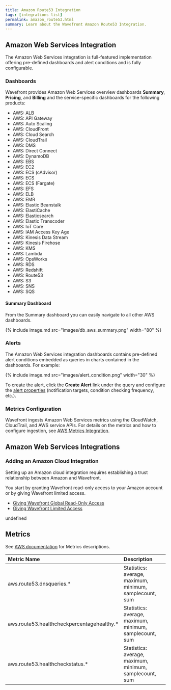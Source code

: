 ```yaml
---
title: Amazon Route53 Integration
tags: [integrations list]
permalink: amazon_route53.html
summary: Learn about the Wavefront Amazon Route53 Integration.
---
```

## Amazon Web Services Integration

The Amazon Web Services integration is full-featured implementation offering pre-defined dashboards and alert conditions and is fully configurable.

### Dashboards

Wavefront provides Amazon Web Services overview dashboards **Summary**, **Pricing**, and **Billing** and the service-specific dashboards for the following products:

- AWS: ALB
- AWS: API Gateway
- AWS: Auto Scaling
- AWS: CloudFront
- AWS: Cloud Search
- AWS: CloudTrail
- AWS: DMS
- AWS: Direct Connect
- AWS: DynamoDB
- AWS: EBS
- AWS: EC2
- AWS: ECS (cAdvisor)
- AWS: ECS
- AWS: ECS (Fargate)
- AWS: EFS
- AWS: ELB
- AWS: EMR
- AWS: Elastic Beanstalk
- AWS: ElastiCache
- AWS: Elasticsearch
- AWS: Elastic Transcoder
- AWS: IoT Core
- AWS: IAM Access Key Age
- AWS: Kinesis Data Stream
- AWS: Kinesis Firehose
- AWS: KMS
- AWS: Lambda
- AWS: OpsWorks
- AWS: RDS
- AWS: Redshift
- AWS: Route53
- AWS: S3
- AWS: SNS
- AWS: SQS

#### Summary Dashboard

<p>From the Summary dashboard you can easily navigate to all other AWS dashboards.</p>

{% include image.md src="images/db_aws_summary.png" width="80" %}

### Alerts

The Amazon Web Services integration dashboards contains pre-defined alert conditions embedded as queries in charts contained in the dashboards. For example:

{% include image.md src="images/alert_condition.png" width="30" %}

To create the alert, click the **Create Alert** link under the query and configure the [alert properties](https://docs.wavefront.com/alerts_manage.html) (notification targets, condition checking frequency, etc.).

### Metrics Configuration

Wavefront ingests Amazon Web Services metrics using the CloudWatch, CloudTrail, and AWS service APIs. For details on the metrics and how to configure ingestion, see [AWS Metrics Integration](https://docs.wavefront.com/integrations_aws_metrics.html).

## Amazon Web Services Integrations



### Adding an Amazon Cloud Integration

Setting up an Amazon cloud integration requires establishing a trust relationship between Amazon and Wavefront.

You start by granting Wavefront read-only access to your Amazon account or by giving Wavefront limited access.

* [Giving Wavefront Global Read-Only Access](https://docs.wavefront.com/integrations_aws_overview.html#giving-wavefront-global-read-only-access)
* [Giving Wavefront Limited Access](https://docs.wavefront.com/integrations_aws_overview.html#giving-wavefront-limited-access)





undefined






## Metrics
  
See [AWS documentation](https://docs.aws.amazon.com/AmazonCloudWatch/latest/monitoring/aws-services-cloudwatch-metrics.html) for Metrics descriptions.

|Metric Name|Description|
| :--- | :--- |
|aws.route53.dnsqueries.*|Statistics: average, maximum, minimum, samplecount, sum|
|aws.route53.healthcheckpercentagehealthy.*|Statistics: average, maximum, minimum, samplecount, sum|
|aws.route53.healthcheckstatus.*|Statistics: average, maximum, minimum, samplecount, sum|

